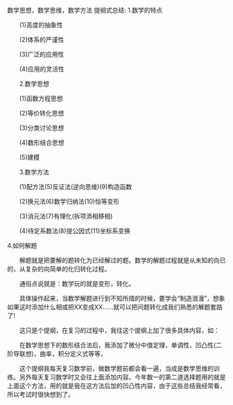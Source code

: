 数学思想，数学思维，数学方法
提纲式总结:
	1.数学的特点

　　(1)高度的抽象性

　　(2)体系的严谨性

　　(3)广泛的应用性

　　(4)应用的灵活性

　　2.数学思想

　　(1)函数方程思想

　　(2)等价转化思想

　　(3)分类讨论思想

　　(4)数形结合思想

　　(5)建模

　　3.数学方法

　　(1)配方法(5)反证法(逆向思维)(9)构造函数

　　(2)换元法(6)数学归纳法(10)恒等变形

　　(3)消元法(7)有理化(拆项添相移相)

　　(4)待定系数法(8)提公因式(11)坐标系变换

4.如何解题

　　解题就是把要解的题转化为已经解过的题。数学的解题过程就是从未知的向已的，从复杂的向简单的化归转化过程。

　　通俗点说就是：数学玩的就是变形，转化。

　　具体操作起来，当数学解题进行到不知所措的时候，要学会“制造浪漫”，想象如果这时添加什么相或把XX变成XX……就可以把问题转化成我们熟悉的解题套路了!

　　这只是个提纲，在复习的过程中，我往这个提纲上加了很多具体内容，如：

　　在数学思想下的数形结合法后，我添加了微分中值定理，单调性，凹凸性(二阶导联想)，曲率，积分定义式等等，

　　这个提纲我每天复习数学前，做数学题前都会看一遍，当成是数学思维的训练。另外每天复习数学时又会往上面添加内容。今年数一的第二道选择题用的就是上面这个方法，用的就是我在这方法后加的凹凸性内容，由于这些总结我经常看，所以考试时很快想到了。